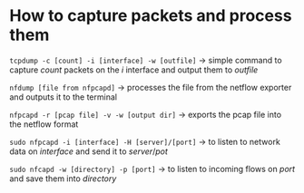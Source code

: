 # How to capture packets and process them

`tcpdump -c [count] -i [interface] -w [outfile]` -> simple command to capture *count* packets on the *i* interface and
output them to *outfile*

`nfdump [file from nfpcapd]` -> processes the file from the netflow exporter and outputs it to the terminal

`nfpcapd -r [pcap file] -v -w [output dir]` -> exports the pcap file into the netflow format

`sudo nfpcapd -i [interface] -H [server]/[port]` -> to listen to network data on *interface* and send it to *server*/*pot*

`sudo nfcapd -w [directory] -p [port]` -> to listen to incoming flows on *port* and save them into *directory*
